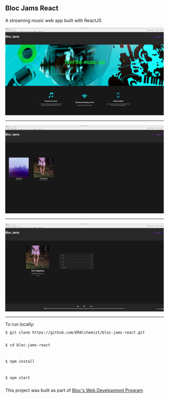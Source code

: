 ## Bloc Jams React

A streaming music web app built with ReactJS

<img src="/public/assets/images/landing.png"/>

<hr>
<img src="/public/assets/images/library.png"/>
<hr>
<img src="/public/assets/images/album.png"/>


<hr>
To run locally: <br>
<code><pre>
$ git clone https://github.com/ERAlchemist/bloc-jams-react.git

$ cd bloc-jams-react

$ npm install

$ npm start
</pre></code>
This project was built as part of [Bloc's Web Development Program](https://Bloc.io)
